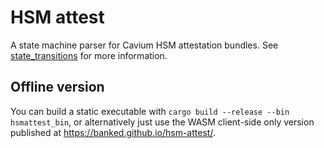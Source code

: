 # HSM attest

A state machine parser for Cavium HSM attestation bundles. See [state_transitions](attest-verify-rs/src/state_transitions.rs) for more information.

## Offline version
You can build a static executable with `cargo build --release --bin hsmattest_bin`, or alternatively just use the WASM client-side only version published at <https://banked.github.io/hsm-attest/>.
